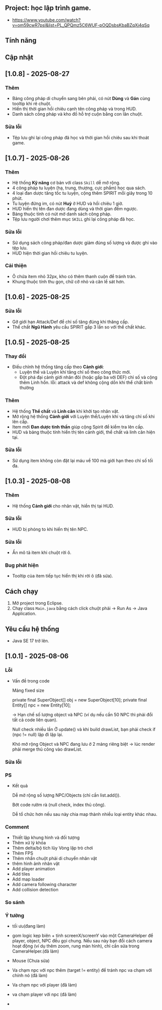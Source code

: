 ## Project: học lập trình game.

- https://www.youtube.com/watch?v=om59cwR7psI&list=PL_QPQmz5C6WUF-pOQDsbsKbaBZqXj4qSq
	
## Tính năng

## Cập nhật

## [1.0.8] - 2025-08-27

### Thêm
- Bảng công pháp di chuyển sang bên phải, có nút **Dùng** và **Gán** cùng tooltip khi rê chuột.
- Hiển thị thời gian hồi chiêu cạnh tên công pháp và trong HUD.
- Danh sách công pháp và kho đồ hỗ trợ cuộn bằng con lăn chuột.

### Sửa lỗi
- Tệp lưu ghi lại công pháp đã học và thời gian hồi chiêu sau khi thoát game.

## [1.0.7] - 2025-08-26

### Thêm
- Hệ thống **Kỹ năng** cơ bản với class `Skill` dễ mở rộng.
- 4 công pháp tu luyện (hạ, trung, thượng, cực phẩm) học qua sách.
- 4 loại đan dược tăng tốc tu luyện, cộng thêm SPIRIT mỗi giây trong 10 phút.
- Tu luyện đứng im, có nút **Huỷ** ở HUD và hồi chiêu 1 giờ.
- HUD hiển thị tên đan dược đang dùng và thời gian đếm ngược.
- Bảng thuộc tính có nút mở danh sách công pháp.
- Tệp lưu người chơi thêm mục `SKILL` ghi lại công pháp đã học.

### Sửa lỗi
- Sử dụng sách công pháp/đan dược giảm đúng số lượng và được ghi vào tệp lưu.
- HUD hiện thời gian hồi chiêu tu luyện.

### Cải thiện
- Ô chứa item nhỏ 32px, kho có thêm thanh cuộn để tránh tràn.
- Khung thuộc tính thu gọn, chữ cỡ nhỏ và căn lề sát hơn.

## [1.0.6] - 2025-08-25

### Sửa lỗi
- Gỡ giới hạn Attack/Def để chỉ số tăng đúng khi thăng cấp.
- Thể chất **Ngũ Hành** yêu cầu SPIRIT gấp 3 lần so với thể chất khác.

## [1.0.5] - 2025-08-25

### Thay đổi
- Điều chỉnh hệ thống tăng cấp theo **Cảnh giới**:
  - Luyện thể và Luyện khí tăng chỉ số theo công thức mới.
  - Đột phá đại cảnh giới nhân đôi (hoặc gấp ba với DEF) chỉ số và cộng thêm Linh hồn.
  lỗi: attack và def không cộng dồn khi thể chất bình thường

### Thêm
- Hệ thống **Thể chất** và **Linh căn** khi khởi tạo nhân vật.
- Mở rộng hệ thống **Cảnh giới** với Luyện thể/Luyện khí và tăng chỉ số khi lên cấp.
- Item mới **Đan dược tinh thần** giúp cộng Spirit để kiểm tra lên cấp.
- HUD và bảng thuộc tính hiển thị tên cảnh giới, thể chất và linh căn hiện tại.

### Sửa lỗi
- Sử dụng item không còn đặt lại máu về 100 mà giới hạn theo chỉ số tối đa.

## [1.0.3] - 2025-08-08

### Thêm
- Hệ thống **Cảnh giới** cho nhân vật, hiển thị tại HUD.

### Sửa lỗi
- HUD bị phóng to khi hiển thị tên NPC.



### Sửa lỗi
- Ẩn mô tả item khi chuột rời ô.


### Bug phát hiện
- Tooltip của item tiếp tục hiển thị khi rời ô (đã sửa).
	
## Cách chạy

1. Mở project trong Eclipse.
2. Chạy class `Main.java` bằng cách click chuột phải → Run As → Java Application.

## Yêu cầu hệ thống

- Java SE 17 trở lên.
	
## [1.0.1] - 2025-08-06

### Lỗi 

- Vấn đề trong code
	
	Mảng fixed size
	
	private final SuperObject[] obj = new SuperObject[10];
	private final Entity[] npc = new Entity[10];
	
	→ Hạn chế số lượng object và NPC (ví dụ nếu cần 50 NPC thì phải đổi tất cả code liên quan).
	
	Null check nhiều lần
	Ở update() và khi build drawList, bạn phải check if (npc != null) lặp đi lặp lại.
	
	Khó mở rộng
	Object và NPC đang lưu ở 2 mảng riêng biệt → lúc render phải merge thủ công vào drawList.

### Sửa lỗi

### PS

- Kết quả

	Dễ mở rộng số lượng NPC/Objects (chỉ cần list.add()).
	
	Bớt code rườm rà (null check, index thủ công).
	
	Dễ tổ chức hơn nếu sau này chia map thành nhiều loại entity khác nhau.
	
### Comment

- Thiết lập khung hình và đối tượng
- Thêm xử lý khóa
- Thêm delta/bộ tích lũy Vòng lặp trò chơi
- Thêm FPS
- Thêm nhấn chuột phải di chuyển nhân vật
- thêm hình ảnh nhân vật
- Add player animation
- Add tiles
- Add map loader
- Add camera following character
- Add collision detection

### So sánh

### Ý tưởng

- tối ưu(đang làm)

- gom logic kẹp biên + tính screenX/screenY vào một CameraHelper để player, object, NPC đều gọi chung. Nếu sau này bạn đổi cách camera hoạt động (ví dụ thêm zoom, rung màn hình), chỉ cần sửa trong CameraHelper.(đã làm)

- Mouse (Chưa sửa)

- Va chạm npc với npc thêm (target != entity) để tránh npc va chạm với chính nó (đã làm)

- Va chạm npc với player (đã làm)

- va chạm player với npc (đã làm)

- 

